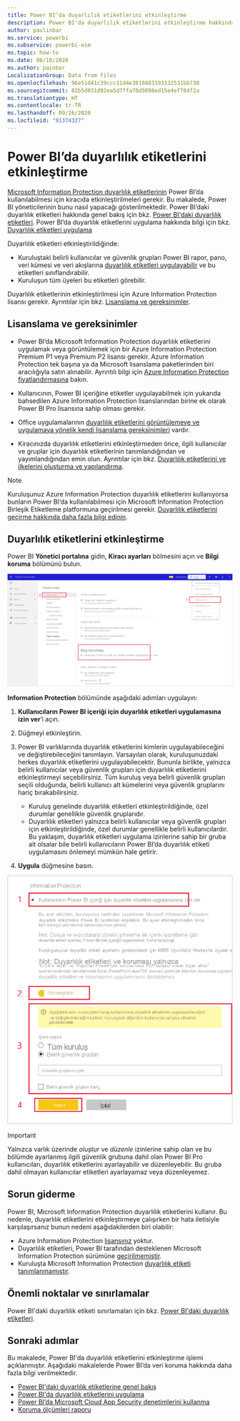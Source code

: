 ```yaml
---
title: Power BI’da duyarlılık etiketlerini etkinleştirme
description: Power BI'da duyarlılık etiketlerini etkinleştirme hakkında bilgi edinin
author: paulinbar
ms.service: powerbi
ms.subservice: powerbi-eim
ms.topic: how-to
ms.date: 08/10/2020
ms.author: painbar
LocalizationGroup: Data from files
ms.openlocfilehash: 96e51d41c39ccc11d4e3816883193132531bb730
ms.sourcegitcommit: 02b5d031d92ea5d7ffa70d5098ed15e4ef764f2a
ms.translationtype: HT
ms.contentlocale: tr-TR
ms.lasthandoff: 09/26/2020
ms.locfileid: "91374327"
---
```

# <a name="enable-sensitivity-labels-in-power-bi"></a>Power BI’da duyarlılık etiketlerini etkinleştirme

[Microsoft Information Protection duyarlılık etiketlerinin](/microsoft-365/compliance/sensitivity-labels) Power BI’da kullanılabilmesi için kiracıda etkinleştirilmeleri gerekir. Bu makalede, Power BI yöneticilerinin bunu nasıl yapacağı gösterilmektedir. Power BI’daki duyarlılık etiketleri hakkında genel bakış için bkz. [Power BI'daki duyarlılık etiketleri](service-security-sensitivity-label-overview.md). Power BI’da duyarlılık etiketlerini uygulama hakkında bilgi için bkz. [Duyarlılık etiketleri uygulama](./service-security-apply-data-sensitivity-labels.md) 

Duyarlılık etiketleri etkinleştirildiğinde:

* Kuruluştaki belirli kullanıcılar ve güvenlik grupları Power BI rapor, pano, veri kümesi ve veri akışlarına [duyarlılık etiketleri uygulayabilir](./service-security-apply-data-sensitivity-labels.md) ve bu etiketleri sınıflandırabilir.
* Kuruluşun tüm üyeleri bu etiketleri görebilir.

Duyarlılık etiketlerinin etkinleştirilmesi için Azure Information Protection lisansı gerekir. Ayrıntılar için bkz. [Lisanslama ve gereksinimler](#licensing-and-requirements).

## <a name="licensing-and-requirements"></a>Lisanslama ve gereksinimler

* Power BI’da Microsoft Information Protection duyarlılık etiketlerini uygulamak veya görüntülemek için bir Azure Information Protection Premium P1 veya Premium P2 lisansı gerekir. Azure Information Protection tek başına ya da Microsoft lisanslama paketlerinden biri aracılığıyla satın alınabilir. Ayrıntılı bilgi için [Azure Information Protection fiyatlandırmasına](https://azure.microsoft.com/pricing/details/information-protection/) bakın.

* Kullanıcının, Power BI içeriğine etiketler uygulayabilmek için yukarıda bahsedilen Azure Information Protection lisanslarından birine ek olarak Power BI Pro lisansına sahip olması gerekir.

* Office uygulamalarının [duyarlılık etiketlerini görüntülemeye ve uygulamaya yönelik kendi lisanslama gereksinimleri]( https://docs.microsoft.com/microsoft-365/compliance/get-started-with-sensitivity-labels#subscription-and-licensing-requirements-for-sensitivity-labels ) vardır.

* Kiracınızda duyarlılık etiketlerini etkinleştirmeden önce, ilgili kullanıcılar ve gruplar için duyarlılık etiketlerinin tanımlandığından ve yayımlandığından emin olun. Ayrıntılar için bkz. [Duyarlılık etiketlerini ve ilkelerini oluşturma ve yapılandırma](/microsoft-365/compliance/create-sensitivity-labels).

>[!NOTE]
> Kuruluşunuz Azure Information Protection duyarlılık etiketlerini kullanıyorsa bunların Power BI’da kullanılabilmesi için Microsoft Information Protection Birleşik Etiketleme platformuna geçirilmesi gerekir. [Duyarlılık etiketlerini geçirme hakkında daha fazla bilgi edinin](/azure/information-protection/configure-policy-migrate-labels).

## <a name="enable-sensitivity-labels"></a>Duyarlılık etiketlerini etkinleştirme

Power BI **Yönetici portalına** gidin, **Kiracı ayarları** bölmesini açın ve **Bilgi koruma** bölümünü bulun.

![Information Protection bölümünü bulma](media/service-security-enable-data-sensitivity-labels/enable-data-sensitivity-labels-01.png)

**Information Protection** bölümünde aşağıdaki adımları uygulayın:
1. **Kullanıcıların Power BI içeriği için duyarlılık etiketleri uygulamasına izin ver**’i açın.
1. Düğmeyi etkinleştirin.
1. Power BI varlıklarında duyarlılık etiketlerini kimlerin uygulayabileceğini ve değiştirebileceğini tanımlayın. Varsayılan olarak, kuruluşunuzdaki herkes duyarlılık etiketlerini uygulayabilecektir. Bununla birlikte, yalnızca belirli kullanıcılar veya güvenlik grupları için duyarlılık etiketlerini etkinleştirmeyi seçebilirsiniz. Tüm kuruluş veya belirli güvenlik grupları seçili olduğunda, belirli kullanıcı alt kümelerini veya güvenlik gruplarını hariç bırakabilirsiniz.
   
   * Kuruluş genelinde duyarlılık etiketleri etkinleştirildiğinde, özel durumlar genellikle güvenlik gruplarıdır.
   * Duyarlılık etiketleri yalnızca belirli kullanıcılar veya güvenlik grupları için etkinleştirildiğinde, özel durumlar genellikle belirli kullanıcılardır.  
    Bu yaklaşım, duyarlılık etiketleri uygulama izinlerine sahip bir gruba ait olsalar bile belirli kullanıcıların Power BI’da duyarlılık etiketi uygulamasını önlemeyi mümkün hale getirir.

1. **Uygula** düğmesine basın.

![Duyarlılık etiketlerini etkinleştirme](media/service-security-enable-data-sensitivity-labels/enable-data-sensitivity-labels-02.png)

> [!IMPORTANT]
> Yalnızca varlık üzerinde *oluştur* ve *düzenle* izinlerine sahip olan ve bu bölümde ayarlanmış ilgili güvenlik grubuna dahil olan Power BI Pro kullanıcıları, duyarlılık etiketlerini ayarlayabilir ve düzenleyebilir. Bu gruba dahil olmayan kullanıcılar etiketleri ayarlayamaz veya düzenleyemez.  

## <a name="troubleshooting"></a>Sorun giderme

Power BI, Microsoft Information Protection duyarlılık etiketlerini kullanır. Bu nedenle, duyarlılık etiketlerini etkinleştirmeye çalışırken bir hata iletisiyle karşılaşırsanız bunun nedeni aşağıdakilerden biri olabilir:

* Azure Information Protection [lisansınız](#licensing-and-requirements) yoktur.
* Duyarlılık etiketleri, Power BI tarafından desteklenen Microsoft Information Protection sürümüne [geçirilmemiştir](#enable-sensitivity-labels).
* Kuruluşta Microsoft Information Protection [duyarlılık etiketi tanımlanmamıştır](#enable-sensitivity-labels).

## <a name="considerations-and-limitations"></a>Önemli noktalar ve sınırlamalar

Power BI'daki duyarlılık etiketi sınırlamaları için bkz. [Power BI'daki duyarlılık etiketleri](service-security-sensitivity-label-overview.md#limitations).

## <a name="next-steps"></a>Sonraki adımlar

Bu makalede, Power BI'da duyarlılık etiketlerini etkinleştirme işlemi açıklanmıştır. Aşağıdaki makalelerde Power BI’da veri koruma hakkında daha fazla bilgi verilmektedir. 

* [Power BI'daki duyarlılık etiketlerine genel bakış](service-security-sensitivity-label-overview.md)
* [Power BI'da duyarlılık etiketlerini uygulama](./service-security-apply-data-sensitivity-labels.md)
* [Power BI’da Microsoft Cloud App Security denetimlerini kullanma](service-security-using-microsoft-cloud-app-security-controls.md)
* [Koruma ölçümleri raporu](service-security-data-protection-metrics-report.md)